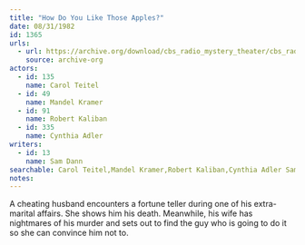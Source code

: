 ```yaml
---
title: "How Do You Like Those Apples?"
date: 08/31/1982
id: 1365
urls: 
  - url: https://archive.org/download/cbs_radio_mystery_theater/cbs_radio_mystery_theater-1351-1399.zip/cbs_radio_mystery_theater-1351-1399%2Fcbsrmt_1365_how_do_you_like_those_apples.mp3
    source: archive-org
actors:  
  - id: 135
    name: Carol Teitel  
  - id: 49
    name: Mandel Kramer  
  - id: 91
    name: Robert Kaliban  
  - id: 335
    name: Cynthia Adler
writers:  
  - id: 13
    name: Sam Dann
searchable: Carol Teitel,Mandel Kramer,Robert Kaliban,Cynthia Adler Sam Dann
notes:  
---
```

A cheating husband encounters a fortune teller during one of his extra-marital affairs. She shows him his death. Meanwhile, his wife has nightmares of his murder and sets out to find the guy who is going to do it so she can convince him not to.